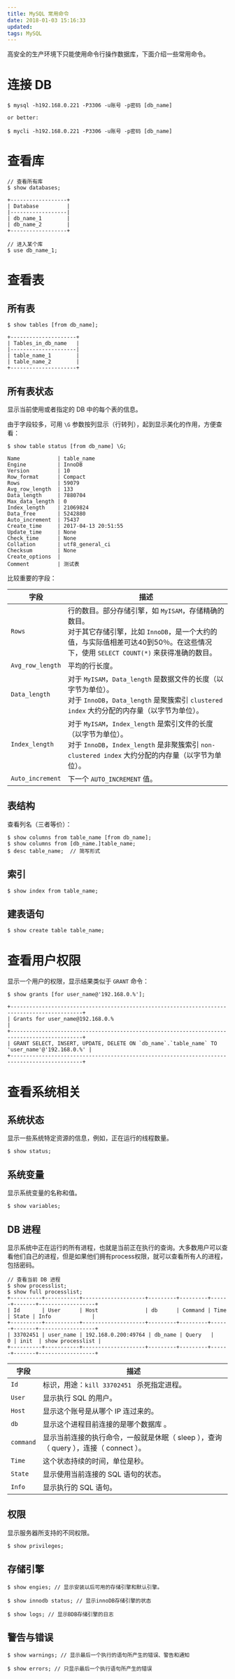 ```yaml
---
title: MySQL 常用命令
date: 2018-01-03 15:16:33
updated:
tags: MySQL
---
```


高安全的生产环境下只能使用命令行操作数据库，下面介绍一些常用命令。

# 连接 DB

```
$ mysql -h192.168.0.221 -P3306 -u账号 -p密码 [db_name]

or better:

$ mycli -h192.168.0.221 -P3306 -u账号 -p密码 [db_name]
```

# 查看库

```
// 查看所有库
$ show databases;

+------------------+
| Database         |
|------------------|
| db_name_1        |
| db_name_2        |
+------------------+

// 进入某个库
$ use db_name_1;
```

# 查看表

## 所有表

```
$ show tables [from db_name];

+---------------------+
| Tables_in_db_name   |
|---------------------|
| table_name_1        |
| table_name_2        |
+---------------------+
```

## 所有表状态

显示当前使用或者指定的 DB 中的每个表的信息。

由于字段较多，可用 `\G` 参数按列显示（行转列），起到显示美化的作用，方便查看：

```
$ show table status [from db_name] \G;

Name            | table_name
Engine          | InnoDB
Version         | 10
Row_format      | Compact
Rows            | 59079
Avg_row_length  | 133
Data_length     | 7880704
Max_data_length | 0
Index_length    | 21069824
Data_free       | 5242880
Auto_increment  | 75437
Create_time     | 2017-04-13 20:51:55
Update_time     | None
Check_time      | None
Collation       | utf8_general_ci
Checksum        | None
Create_options  |
Comment         | 测试表
```

比较重要的字段：

| 字段               | 描述                                       |
| ---------------- | ---------------------------------------- |
| `Rows`           | 行的数目。部分存储引擎，如 `MyISAM`，存储精确的数目。<br/>对于其它存储引擎，比如 `InnoDB`，是一个大约的值，与实际值相差可达40到50％。在这些情况下，使用 `SELECT COUNT(*)` 来获得准确的数目。 |
| `Avg_row_length` | 平均的行长度。                                  |
| `Data_length`    | 对于 `MyISAM`，`Data_length` 是数据文件的长度（以字节为单位）。<br/>对于 `InnoDB`，`Data_length` 是聚簇索引 `clustered index` 大约分配的内存量（以字节为单位）。 |
| `Index_length`   | 对于 `MyISAM`，`Index_length` 是索引文件的长度（以字节为单位）。<br/>对于 `InnoDB`，`Index_length` 是非聚簇索引 `non-clustered index` 大约分配的内存量（以字节为单位）。 |
| `Auto_increment` | 下一个 `AUTO_INCREMENT` 值。                  |

## 表结构

查看列名（三者等价）：

```
$ show columns from table_name [from db_name];
$ show columns from [db_name.]table_name;
$ desc table_name;  // 简写形式
```

## 索引

```
$ show index from table_name;
```

## 建表语句

```
$ show create table table_name;
```

# 查看用户权限

显示一个用户的权限，显示结果类似于 `GRANT` 命令：

```
$ show grants [for user_name@'192.168.0.%'];

+---------------------------------------------------------------------------------------------+
| Grants for user_name@192.168.0.%                                                            |
+---------------------------------------------------------------------------------------------+
| GRANT SELECT, INSERT, UPDATE, DELETE ON `db_name`.`table_name` TO 'user_name'@'192.168.0.%' |
+---------------------------------------------------------------------------------------------+
```

# 查看系统相关

## 系统状态

显示一些系统特定资源的信息，例如，正在运行的线程数量。

```
$ show status;
```

## 系统变量

显示系统变量的名称和值。

```
$ show variables;
```

## DB 进程

显示系统中正在运行的所有进程，也就是当前正在执行的查询。大多数用户可以查看他们自己的进程，但是如果他们拥有process权限，就可以查看所有人的进程，包括密码。

```
// 查看当前 DB 进程
$ show processlist;
$ show full processlist;
+----------+-----------+--------------------+---------+---------+------+-------+------------------+
| Id       | User      | Host               | db      | Command | Time | State | Info             |
+----------+-----------+--------------------+---------+---------+------+-------+------------------+
| 33702451 | user_name | 192.168.0.200:49764 | db_name | Query   |    0 | init  | show processlist |
+----------+-----------+--------------------+---------+---------+------+-------+------------------+
```

| 字段        | 描述                                       |
| --------- | ---------------------------------------- |
| `Id`      | 标识，用途：`kill 33702451 ` 杀死指定进程。           |
| `User`    | 显示执行 SQL 的用户。                            |
| `Host`    | 显示这个账号是从哪个 IP 连过来的。                      |
| `db`      | 显示这个进程目前连接的是哪个数据库 。                      |
| `command` | 显示当前连接的执行命令，一般就是休眠（ sleep ），查询（ query ），连接（ connect ）。 |
| `Time`    | 这个状态持续的时间，单位是秒。                          |
| `State`   | 显示使用当前连接的 SQL 语句的状态。                     |
| `Info`    | 显示执行的 SQL 语句。                            |

## 权限

显示服务器所支持的不同权限。

```
$ show privileges;
```

## 存储引擎

```
$ show engies; // 显示安装以后可用的存储引擎和默认引擎。 

$ show innodb status; // 显示innoDB存储引擎的状态 

$ show logs; // 显示BDB存储引擎的日志 
```

## 警告与错误

```
$ show warnings; // 显示最后一个执行的语句所产生的错误、警告和通知 

$ show errors; // 只显示最后一个执行语句所产生的错误
```
